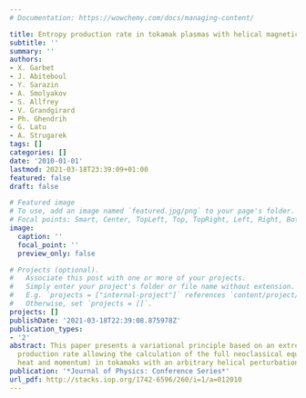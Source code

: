 ```yaml
---
# Documentation: https://wowchemy.com/docs/managing-content/

title: Entropy production rate in tokamak plasmas with helical magnetic perturbations
subtitle: ''
summary: ''
authors:
- X. Garbet
- J. Abiteboul
- Y. Sarazin
- A. Smolyakov
- S. Allfrey
- V. Grandgirard
- Ph. Ghendrih
- G. Latu
- A. Strugarek
tags: []
categories: []
date: '2010-01-01'
lastmod: 2021-03-18T23:39:09+01:00
featured: false
draft: false

# Featured image
# To use, add an image named `featured.jpg/png` to your page's folder.
# Focal points: Smart, Center, TopLeft, Top, TopRight, Left, Right, BottomLeft, Bottom, BottomRight.
image:
  caption: ''
  focal_point: ''
  preview_only: false

# Projects (optional).
#   Associate this post with one or more of your projects.
#   Simply enter your project's folder or file name without extension.
#   E.g. `projects = ["internal-project"]` references `content/project/deep-learning/index.md`.
#   Otherwise, set `projects = []`.
projects: []
publishDate: '2021-03-18T22:39:08.875978Z'
publication_types:
- '2'
abstract: This paper presents a variational principle based on an extremum of entropy
  production rate allowing the calculation of the full neoclassical equilibrium (particles,
  heat and momentum) in tokamaks with an arbitrary helical perturbation.
publication: '*Journal of Physics: Conference Series*'
url_pdf: http://stacks.iop.org/1742-6596/260/i=1/a=012010
---
```

